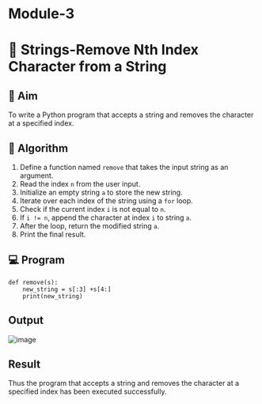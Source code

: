 # Module-3
# 🧹 Strings-Remove Nth Index Character from a String

## 🎯 Aim
To write a Python program that accepts a string and removes the character at a specified index.

## 🧠 Algorithm
1. Define a function named `remove` that takes the input string as an argument.
2. Read the index `n` from the user input.
3. Initialize an empty string `a` to store the new string.
4. Iterate over each index of the string using a `for` loop.
5. Check if the current index `i` is not equal to `n`.
6. If `i != n`, append the character at index `i` to string `a`.
7. After the loop, return the modified string `a`.
8. Print the final result.

## 💻 Program
```
def remove(s):
    new_string = s[:3] +s[4:]
    print(new_string)
```
## Output
![image](https://github.com/user-attachments/assets/815af042-1af5-4214-ba49-25bbc06509b0)

## Result
Thus the program that accepts a string and removes the character at a specified index has been executed successfully.
